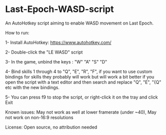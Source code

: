 # Last-Epoch-WASD-script

An AutoHotkey script aiming to enable WASD movement on Last Epoch.

How to run:

1- Install AutoHotkey: https://www.autohotkey.com/

2- Double-click the "LE WASD" script

3- In the game, unbind the keys : "W" "A" "S" "D"

4- Bind skills 1 through 4 to "Q", "E", "R", "F", if you want to use custom bindings for skills they probably will work but will work a bit better if you open the script with a text editor and then search and replace "Q", "E", "{Q" etc with the new bindings.

5- You can press f9 to stop the script, or right-click it on the tray and click Exit

Known issues: May not work as well at lower framerate (under ~40), May not work on non-16:9 resolutions

License: Open source, no attribution needed
